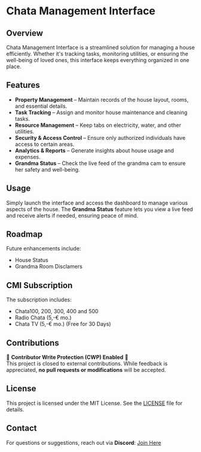 # Chata Management Interface

## Overview
Chata Management Interface is a streamlined solution for managing a house efficiently. Whether it's tracking tasks, monitoring utilities, or ensuring the well-being of loved ones, this interface keeps everything organized in one place.

## Features
- **Property Management** – Maintain records of the house layout, rooms, and essential details.
- **Task Tracking** – Assign and monitor house maintenance and cleaning tasks.
- **Resource Management** – Keep tabs on electricity, water, and other utilities.
- **Security & Access Control** – Ensure only authorized individuals have access to certain areas.
- **Analytics & Reports** – Generate insights about house usage and expenses.
- **Grandma Status** – Check the live feed of the grandma cam to ensure her safety and well-being.

## Usage
Simply launch the interface and access the dashboard to manage various aspects of the house. The **Grandma Status** feature lets you view a live feed and receive alerts if needed, ensuring peace of mind.

## Roadmap
Future enhancements include:
- House Status
- Grandma Room Disclamers

## CMI Subscription
The subscription includes:
- Chata100, 200, 300, 400 and 500
- Radio Chata (5,-€ mo.)
- Chata TV (5,-€ mo.) (Free for 30 Days)

## Contributions
🚨 **Contributor Write Protection (CWP) Enabled** 🚨  
This project is closed to external contributions. While feedback is appreciated, **no pull requests or modifications** will be accepted.

## License
This project is licensed under the MIT License. See the [LICENSE](LICENSE) file for details.

## Contact
For questions or suggestions, reach out via **Discord**: [Join Here](https://discord.gg/wFhKbXHVky)
